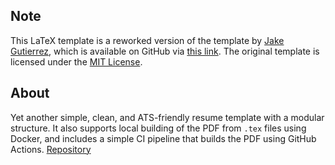 ## Note
This LaTeX template is a reworked version of the template by [Jake Gutierrez](https://github.com/jakegut), 
which is available on GitHub via [this link](https://github.com/jakegut/resume). 
The original template is licensed under the [MIT License](https://github.com/jakegut/resume/blob/master/LICENSE).

## About
Yet another simple, clean, and ATS-friendly resume template with a modular structure.
It also supports local building of the PDF from `.tex` files using Docker,
and includes a simple CI pipeline that builds the PDF using GitHub Actions.
[Repository](https://github.com/mrKazzila/latex_resume_template)
